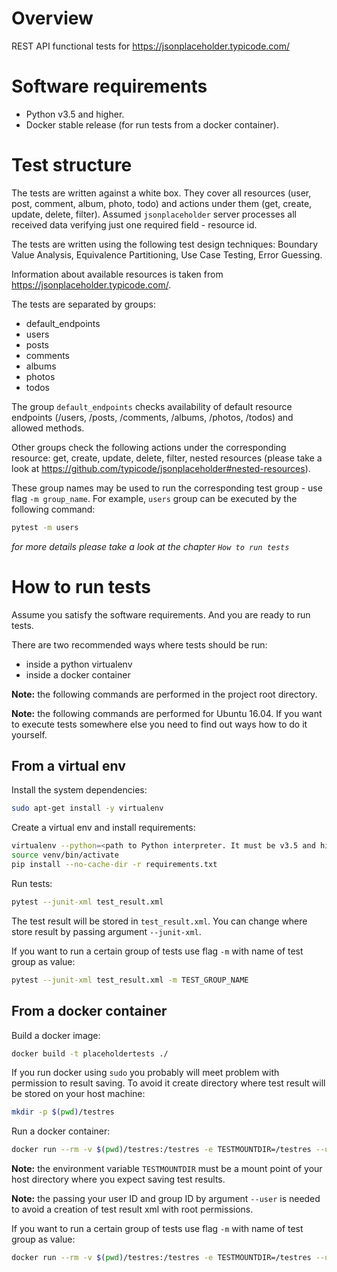 Overview
========

REST API functional tests for https://jsonplaceholder.typicode.com/

Software requirements
=====================

- Python v3.5 and higher.
- Docker stable release (for run tests from a docker container).

Test structure
==============

The tests are written against a white box. They cover all resources (user, post, comment, album, photo, todo) and actions under them (get, create, update, delete, filter). Assumed `jsonplaceholder` server processes all received data verifying just one required field - resource id.

The tests are written using the following test design techniques: Boundary Value Analysis, Equivalence Partitioning, Use Case Testing, Error Guessing.

Information about available resources is taken from https://jsonplaceholder.typicode.com/.

The tests are separated by groups:
- default_endpoints
- users
- posts
- comments
- albums
- photos
- todos

The group `default_endpoints` checks availability of default resource endpoints (/users, /posts, /comments, /albums, /photos, /todos) and allowed methods.

Other groups check the following actions under the corresponding resource: get, create, update, delete, filter, nested resources (please take a look at https://github.com/typicode/jsonplaceholder#nested-resources).

These group names may be used to run the corresponding test group - use flag `-m group_name`. For example, `users` group can be executed by the following command:

```bash
pytest -m users
```

_for more details please take a look at the chapter `How to run tests`_

How to run tests
================

Assume you satisfy the software requirements. And you are ready to run tests.  

There are two recommended ways where tests should be run:
- inside a python virtualenv
- inside a docker container

**Note:** the following commands are performed in the project root directory. 

**Note:** the following commands are performed for Ubuntu 16.04. If you want to execute tests somewhere else you need to find out ways how to do it yourself.

From a virtual env
------------------

Install the system dependencies:

```bash
sudo apt-get install -y virtualenv
```

Create a virtual env and install requirements:

```bash
virtualenv --python=<path to Python interpreter. It must be v3.5 and higher> venv
source venv/bin/activate
pip install --no-cache-dir -r requirements.txt
```

Run tests:

```bash
pytest --junit-xml test_result.xml
```

The test result will be stored in `test_result.xml`. You can change where store result by passing argument `--junit-xml`.

If you want to run a certain group of tests use flag `-m` with name of test group as value:

```bash
pytest --junit-xml test_result.xml -m TEST_GROUP_NAME
```


From a docker container
-----------------------

Build a docker image:

```bash
docker build -t placeholdertests ./
```

If you run docker using `sudo` you probably will meet problem with permission to result saving. To avoid it create directory where test result will be stored on your host machine:

```bash
mkdir -p $(pwd)/testres
```

Run a docker container:

```bash
docker run --rm -v $(pwd)/testres:/testres -e TESTMOUNTDIR=/testres --user $(id -u $(whoami)):$(id -g $(whoami)) placeholdertests

```

**Note:** the environment variable `TESTMOUNTDIR` must be a mount point of your host directory where you expect saving test results.

**Note:** the passing your user ID and group ID by argument `--user` is needed to avoid a creation of test result xml with root permissions.

If you want to run a certain group of tests use flag `-m` with name of test group as value:

```bash
docker run --rm -v $(pwd)/testres:/testres -e TESTMOUNTDIR=/testres --user $(id -u $(whoami)):$(id -g $(whoami)) placeholdertests -m TEST_GROUP_NAME

```
